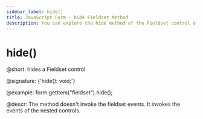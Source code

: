 ```yaml
---
sidebar_label: hide()
title: JavaScript Form - hide Fieldset Method 
description: You can explore the hide method of the Fieldset control of Form in the documentation of the DHTMLX JavaScript UI library. Browse developer guides and API reference, try out code examples and live demos, and download a free 30-day evaluation version of DHTMLX Suite.
---
```


# hide()

@short: hides a Fieldset control

@signature: {'hide(): void;'}

@example:
form.getItem("fieldset").hide(); 

@descr:
The method doesn't invoke the fieldset events. It invokes the events of the nested controls.